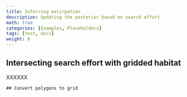 ```yaml
---
title: Inferring extirpation
description: Updating the posterior based on search effort
math: true
categories: [Examples, Placeholders]
tags: [test, docs]
weight: 6
---
```


## Intersecting search effort with gridded habitat

XXXXXX

```
## Convert polygons to grid

```
